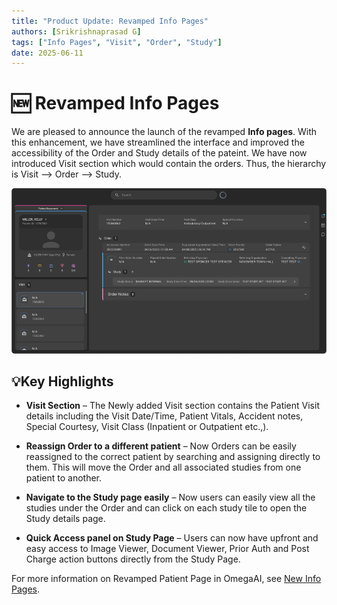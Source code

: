 ```yaml
---
title: "Product Update: Revamped Info Pages"
authors: [Srikrishnaprasad G]
tags: ["Info Pages", "Visit", "Order", "Study"]
date: 2025-06-11
---
```


# 🆕 Revamped Info Pages 

We are pleased to announce the launch of the revamped **Info pages**. With this enhancement, we have streamlined the interface and improved the accessibility of the Order and Study details of the pateint. We have now introduced Visit section which would contain the orders. Thus, the hierarchy is Visit --> Order --> Study.  

![Revamped Info Pages](./Images/InfoBlog1.png)



## 💡**Key Highlights**  

- **Visit Section** – The Newly added Visit section contains the Patient Visit details including the Visit Date/Time, Patient Vitals, Accident notes, Special Courtesy, Visit Class (Inpatient or Outpatient etc.,).

- **Reassign Order to a different patient** – Now Orders can be easily reassigned to the correct patient by searching and assigning directly to them. This will move the Order and all associated studies from one patient to another.

- **Navigate to the Study page easily** – Now users can easily view all the studies under the Order and can click on each study tile to open the Study details page.

- **Quick Access panel on Study Page** – Users can now have upfront and easy access to Image Viewer, Document Viewer, Prior Auth and Post Charge action buttons directly from the Study Page.

For more information on Revamped Patient Page in OmegaAI, see [New Info Pages](/docs/Getting-Started/Visit_Order_Study).
